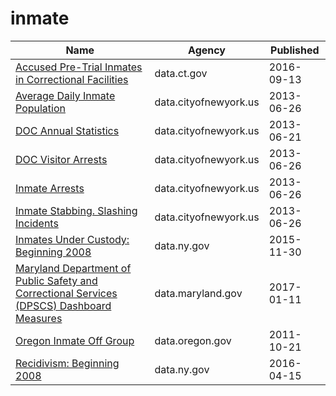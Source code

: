 # inmate

Name | Agency | Published
---- | ---- | ---------
[Accused Pre-Trial Inmates in Correctional Facilities](../datasets/b674-jy6w.md) | data.ct.gov | 2016-09-13
[Average Daily Inmate Population](../datasets/26ze-s5bx.md) | data.cityofnewyork.us | 2013-06-26
[DOC Annual Statistics](../datasets/wkaa-8g8b.md) | data.cityofnewyork.us | 2013-06-21
[DOC Visitor Arrests](../datasets/hm7r-w4y9.md) | data.cityofnewyork.us | 2013-06-26
[Inmate Arrests](../datasets/d4uz-6jaw.md) | data.cityofnewyork.us | 2013-06-26
[Inmate Stabbing. Slashing Incidents](../datasets/hve5-8z68.md) | data.cityofnewyork.us | 2013-06-26
[Inmates Under Custody: Beginning 2008](../datasets/55zc-sp6m.md) | data.ny.gov | 2015-11-30
[Maryland Department of Public Safety and Correctional Services (DPSCS) Dashboard Measures](../datasets/6swu-cddu.md) | data.maryland.gov | 2017-01-11
[Oregon Inmate Off Group](../datasets/38dq-3yhz.md) | data.oregon.gov | 2011-10-21
[Recidivism: Beginning 2008](../datasets/y7pw-wrny.md) | data.ny.gov | 2016-04-15

